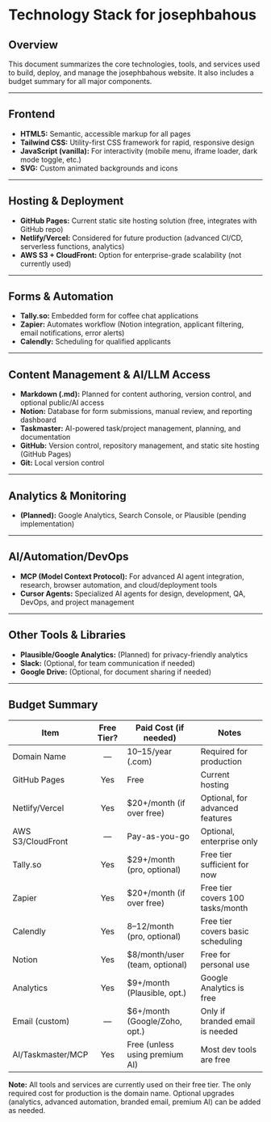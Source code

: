 # Technology Stack for josephbahous

## Overview
This document summarizes the core technologies, tools, and services used to build, deploy, and manage the josephbahous website. It also includes a budget summary for all major components.

---

## Frontend
- **HTML5:** Semantic, accessible markup for all pages
- **Tailwind CSS:** Utility-first CSS framework for rapid, responsive design
- **JavaScript (vanilla):** For interactivity (mobile menu, iframe loader, dark mode toggle, etc.)
- **SVG:** Custom animated backgrounds and icons

---

## Hosting & Deployment
- **GitHub Pages:** Current static site hosting solution (free, integrates with GitHub repo)
- **Netlify/Vercel:** Considered for future production (advanced CI/CD, serverless functions, analytics)
- **AWS S3 + CloudFront:** Option for enterprise-grade scalability (not currently used)

---

## Forms & Automation
- **Tally.so:** Embedded form for coffee chat applications
- **Zapier:** Automates workflow (Notion integration, applicant filtering, email notifications, error alerts)
- **Calendly:** Scheduling for qualified applicants

---

## Content Management & AI/LLM Access
- **Markdown (.md):** Planned for content authoring, version control, and optional public/AI access
- **Notion:** Database for form submissions, manual review, and reporting dashboard
- **Taskmaster:** AI-powered task/project management, planning, and documentation
- **GitHub:** Version control, repository management, and static site hosting (GitHub Pages)
- **Git:** Local version control

---

## Analytics & Monitoring
- **(Planned):** Google Analytics, Search Console, or Plausible (pending implementation)

---

## AI/Automation/DevOps
- **MCP (Model Context Protocol):** For advanced AI agent integration, research, browser automation, and cloud/deployment tools
- **Cursor Agents:** Specialized AI agents for design, development, QA, DevOps, and project management

---

## Other Tools & Libraries
- **Plausible/Google Analytics:** (Planned) for privacy-friendly analytics
- **Slack:** (Optional, for team communication if needed)
- **Google Drive:** (Optional, for document sharing if needed)

---

## Budget Summary

| Item                | Free Tier? | Paid Cost (if needed)         | Notes                                 |
|---------------------|:----------:|-------------------------------|---------------------------------------|
| Domain Name         |     —      | $10–$15/year (.com)           | Required for production               |
| GitHub Pages        |   Yes      | Free                          | Current hosting                       |
| Netlify/Vercel      |   Yes      | $20+/month (if over free)     | Optional, for advanced features       |
| AWS S3/CloudFront   |     —      | Pay-as-you-go                 | Optional, enterprise only             |
| Tally.so            |   Yes      | $29+/month (pro, optional)    | Free tier sufficient for now          |
| Zapier              |   Yes      | $20+/month (if over free)     | Free tier covers 100 tasks/month      |
| Calendly            |   Yes      | $8–$12/month (pro, optional)  | Free tier covers basic scheduling     |
| Notion              |   Yes      | $8/month/user (team, optional)| Free for personal use                 |
| Analytics           |   Yes      | $9+/month (Plausible, opt.)   | Google Analytics is free              |
| Email (custom)      |     —      | $6+/month (Google/Zoho, opt.) | Only if branded email is needed       |
| AI/Taskmaster/MCP   |   Yes      | Free (unless using premium AI)| Most dev tools are free               |

**Note:** All tools and services are currently used on their free tier. The only required cost for production is the domain name. Optional upgrades (analytics, advanced automation, branded email, premium AI) can be added as needed. 